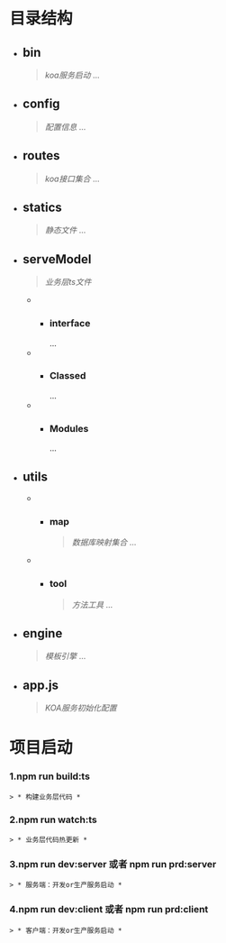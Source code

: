 
# 目录结构
* ## bin	  
	> *koa服务启动*
    ... 
* ## config   
	> *配置信息*
    ...
* ## routes     
	> *koa接口集合*
    ...
* ## statics   
	> *静态文件*
    ...
* ## serveModel    
	> *业务层ts文件*
    * * ### interface
        ...
    * * ### Classed
        ...
    * * ### Modules
        ...
* ## utils  
    * * ### map  
		> *数据库映射集合*
        ...
    * * ### tool  
		> *方法工具*
        ...
* ## engine  
	> *模板引擎*
    ...
* ## app.js  
	> *KOA服务初始化配置*

# 项目启动
 ### 1.npm run build:ts  
	> * 构建业务层代码 *
 ### 2.npm run watch:ts  
	> * 业务层代码热更新 *
 ### 3.npm run dev:server 或者 npm run prd:server  
	> * 服务端：开发or生产服务启动 *
 ### 4.npm run dev:client 或者 npm run prd:client  
	> * 客户端：开发or生产服务启动 *


